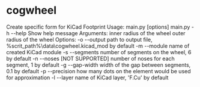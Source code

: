 # cogwheel

Create specific form for KiCad Footprint
Usage:
    main.py <inner-radius> <outer-radius> [options]
    main.py -h --help           Show help message
Arguments:
    <inner-radius>  inner radius of the wheel
    <outer-radius>  outer radius of the wheel
Options:
    -o --output <file>          path to output file, %scrit_path%\\data\\cogwheel.kicad_mod by default
    -m --module <module>        name of created KiCad module
    -s --segments <segments>    number of segments on the wheel, 6 by default
    -n --noses <noses>          [NOT SUPPORTED] number of noses for each segment, 1 by default
    -g --gap-width <gap-width>  width of the gap between segments, 0.1 by default
    -p --precision <precision>  how many dots on the element would be used for approximation
    -l --layer <layer>          name of KiCad layer, 'F.Cu' by default
